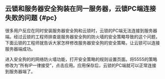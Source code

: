 ## 云锁和服务器安全狗装在同一服务器，云锁PC端连接失败的问题 {#pc}

很多用户反应在同时安装服务器安全狗和云锁时，云锁的PC端无法连接到服务器端。经过云锁的工程师排查是服务器安全狗的防火墙的安全策略导致的这个问题，下面云锁的工程师就告诉大家怎样修改服务器安全狗的安全策略，让云锁可以连接服务器端成功。

进入安全狗的的网络防火墙功能，打开安全策略的规则设置页面。将5555的策略修改为“所有IP一律接受”，点击应用。应用保存后，云锁的PC端就可以正常连接到服务器端了。